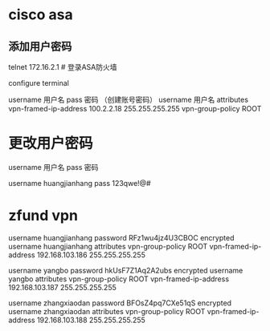 # cisco asa

## 添加用户密码

telnet 172.16.2.1 # 登录ASA防火墙

configure terminal

username 用户名 pass 密码 （创建账号密码）
username 用户名 attributes
  vpn-framed-ip-address 100.2.2.18 255.255.255.255
  vpn-group-policy ROOT

# 更改用户密码

username 用户名 pass 密码

username huangjianhang pass 123qwe!@#

# zfund vpn
username huangjianhang password RFz1wu4jz4U3CBOC encrypted
username huangjianhang attributes
 vpn-group-policy ROOT
 vpn-framed-ip-address 192.168.103.186 255.255.255.255

 username yangbo password hkUsF7Z1Aq2A2ubs encrypted
 username yangbo attributes
  vpn-group-policy ROOT
  vpn-framed-ip-address 192.168.103.187 255.255.255.255

  username zhangxiaodan password BFOsZ4pq7CXe51qS encrypted
  username zhangxiaodan attributes
   vpn-group-policy ROOT
   vpn-framed-ip-address 192.168.103.188 255.255.255.255
